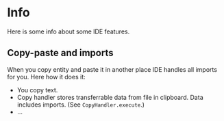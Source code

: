 # Info
Here is some info about some IDE features.

## Copy-paste and imports
When you copy entity and paste it in another place IDE handles all imports for you. Here how it does it:
- You copy text.
- Copy handler stores transferrable data from file in clipboard. Data includes imports. (See `CopyHandler.execute`.)
- ...
